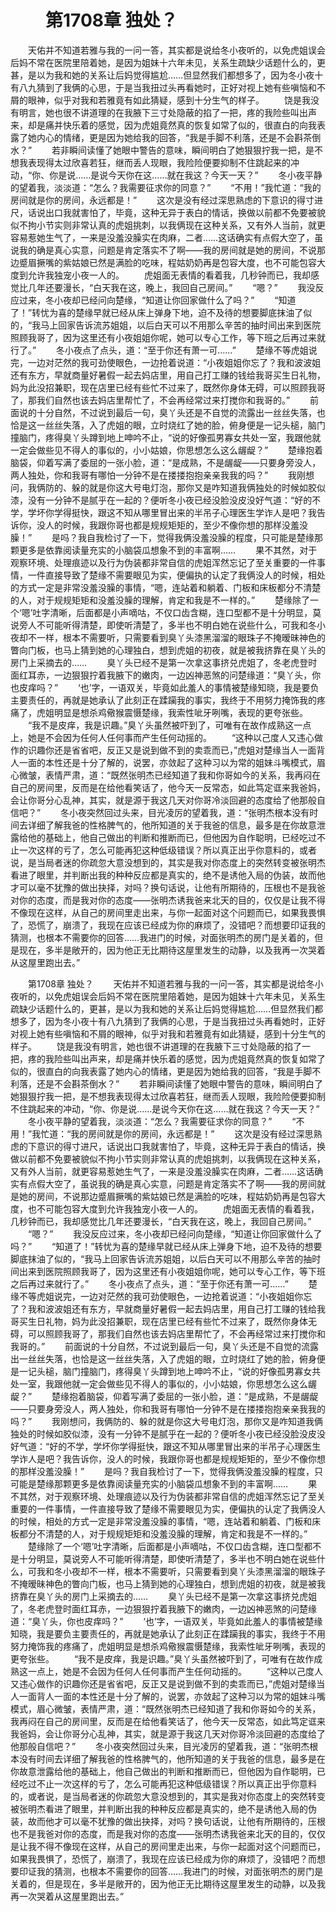 # 　　第1708章 独处？
　　天佑并不知道若雅与我的一问一答，其实都是说给冬小夜听的，以免虎姐误会后妈不常在医院里陪着她，是因为姐妹十六年未见，关系生疏缺少话题什么的，更甚，是以为我和她的关系让后妈觉得尴尬……但显然我们都想多了，因为冬小夜十有八九猜到了我俩的心思，于是当我扭过头再看她时，正好对视上她有些嗔恼和不屑的眼神，似乎对我和若雅竟有如此猜疑，感到十分生气的样子。
　　饶是我没有明言，她也很不讲道理的在我腋下三寸处隐蔽的掐了一把，疼的我险些叫出声来，却是痛并快乐着的感觉，因为虎姐竟然真的恢复如常了似的，很直白的向我表露了她内心的情绪，更是因为她给我的回答，“我是手脚不利落，还是不会斟茶倒水？”
　　若非瞬间读懂了她眼中警告的意味，瞬间明白了她狠狠拧我一把，是不想我表现得太过欣喜若狂，继而丢人现眼，我险险便要抑制不住跳起来的冲动，“你、你是说……是说今天你在这……就在我这？今天一天？”
　　冬小夜平静的望着我，淡淡道：“怎么？我需要征求你的同意？”
　　“不用！”我忙道：“我的房间就是你的房间，永远都是！”
　　这次是没有经过深思熟虑的下意识的得寸进尺，话说出口我就害怕了，毕竟，这种无异于表白的情话，换做以前都不免要被貌似不拘小节实则非常认真的虎姐挑刺，以我俩现在这种关系，又有外人当前，就更容易惹她生气了，一来是没羞没臊实在肉麻，二者……这话确实有点假大空了，虽说我的确是真心实意，问题是肯定落实不了啊——我的房间就是她的房间，不说那边蹙眉撅嘴的紫姑娘已然是满脸的吃味，程姑奶奶再是包容大度，也不可能包容大度到允许我独宠小夜一人的。
　　虎姐面无表情的看着我，几秒钟而已，我却感觉比几年还要漫长，“白天我在这，晚上，我回自己房间。”
　　“嗯？”
　　我没反应过来，冬小夜却已经问向楚缘，“知道让你回家做什么了吗？”
　　“知道了！”转忧为喜的楚缘早就已经从床上弹身下地，迫不及待的想要脚底抹油了似的，“我马上回家告诉流苏姐姐，以后白天可以不用那么辛苦的抽时间出来到医院照顾我哥了，因为这里还有小夜姐姐你呢，她可以专心工作，等下班之后再过来就行了。”
　　冬小夜点了点头，道：“至于你还有萧一可……”
　　楚缘不等虎姐说完，一边对茫然的我可劲使眼色，一边抢着说道：“小夜姐姐你忘了？我和波波姐还有东方，早就商量好暑假一起去妈店里，用自己打工赚的钱给我哥买生日礼物，妈为此没招兼职，现在店里已经有些忙不过来了，既然你身体无碍，可以照顾我哥了，那我们自然也该去妈店里帮忙了，不会再经常过来打搅你和我哥的。”
　　前面说的十分自然，不过说到最后一句，臭丫头还是不自觉的流露出一丝丝失落，也恰是这一丝丝失落，入了虎姐的眼，立时烧红了她的脸，俯身便是一记头槌，脑门撞脑门，疼得臭丫头蹲到地上呻吟不止，“说的好像孤男寡女共处一室，我跟他就一定会做些见不得人的事似的，小小姑娘，你思想怎么这么龌龊？”
　　楚缘抱着脑袋，仰着写满了委屈的一张小脸，道：“是成熟，不是龌龊——只要身旁没人，两人独处，你和我哥有哪怕一分钟不是在搂搂抱抱亲亲我我的吗？”
　　我刚想问，我俩防的、躲的就是你这大号电灯泡，那你又是咋知道我俩独处的时候如胶似漆，没有一分钟不是腻乎在一起的？便听冬小夜已经没脸没皮没好气道：“好的不学，学坏你学得挺快，跟这不知从哪里冒出来的半吊子心理医生学诈人是吧？我告诉你，没人的时候，我跟你哥也都是规规矩矩的，至少不像你想的那样没羞没臊！”
　　是吗？我自我检讨了一下，觉得我俩没羞没臊的程度，只可能是楚缘那颗更多是依靠阅读量充实的小脑袋瓜想象不到的丰富啊……
　　果不其然，对于观察环境、处理痕迹以及行为伪装都非常自信的虎姐浑然忘记了至关重要的一件事情，一件直接导致了楚缘不需要眼见为实，便偏执的认定了我俩没人的时候，相处的方式一定是非常没羞没臊的事情，“嗯，连站着和躺着、门板和床板都分不清楚的人，对于规规矩矩和没羞没臊的理解，肯定和我是不一样的。”
　　楚缘除了一个‘嗯’吐字清晰，后面都是小声嘀咕，不仅口齿含糊，连口型都不是十分明显，莫说旁人不可能听得清楚，即使听清楚了，多半也不明白她在说些什么，可我和冬小夜却不一样，根本不需要听，只需要看到臭丫头漆黑溜溜的眼珠子不掩暧昧神色的瞥向门板，也马上猜到她的心理独白，想到虎姐的初夜，就是被我挤靠在臭丫头的房门上采摘去的……
　　臭丫头已经不是第一次拿这事挤兑虎姐了，冬老虎登时面红耳赤，一边狠狠拧着我腋下的嫩肉，一边凶神恶煞的问楚缘道：“臭丫头，你也皮痒吗？”
　　‘也’字，一语双关，毕竟如此羞人的事情被楚缘知晓，我是要负主要责任的，再就是她承认了此刻正在蹂躏我的事实，我终于不用努力掩饰我的疼痛了，虎姐明显是想杀鸡儆猴震慑楚缘，我索性呲牙咧嘴，表现的更夸张些。
　　“我不是皮痒，我是识趣。”臭丫头虽然被吓到了，可唯有在故作成熟这一点上，她是不会因为任何人任何事而产生任何动摇的。
　　“这种以己度人又违心做作的识趣你还是省省吧，反正又是说到做不到的卖乖而已，”虎姐对楚缘当人一面背人一面的本性还是十分了解的，说罢，亦敛起了这种习以为常的姐妹斗嘴模式，眉心微皱，表情严肃，道：“既然张明杰已经知道了我和你哥如今的关系，我再闷在自己的房间里，反而是在给他看笑话了，他今天一反常态，如此笃定诓来我爸妈，会让你哥分心乱神，其实，就是源于我这几天对你哥冷淡回避的态度给了他那般自信吧？”
　　冬小夜突然回过头来，目光凌厉的望着我，道：“张明杰根本没有时间去详细了解我爸的性格脾气的，他所知道的关于我爸的信息，最多是在你故意泄露给他的基础上，他自己做出的判断和推断而已，但他因为自作聪明，已经吃过不止一次这样的亏了，怎么可能再犯这种低级错误？所以真正出乎你意料的，或者说，是当局者迷的你疏忽大意没想到的，其实是我对你态度上的突然转变被张明杰看进了眼里，并判断出我的种种反应都是真实的，绝不是诱他入局的伪装，故而他才可以毫不犹豫的做出抉择，对吗？换句话说，让他有所期待的，压根也不是我爸对你的态度，而是我对你的态度——张明杰诱我爸来北天的目的，仅仅是让我不得不像现在这样，从自己的房间里走出来，与你一起面对这个问题而已，如果我畏惧了，恐慌了，崩溃了，我现在应该已经成为你的麻烦了，没错吧？而想要印证我的猜测，也根本不需要你的回答……我进门的时候，对面张明杰的房门是关着的，但是现在，多半是敞开的，因为他正无比期待这屋里发生的动静，以及我再一次哭着从这屋里跑出去。”

　　第1708章 独处？
　　天佑并不知道若雅与我的一问一答，其实都是说给冬小夜听的，以免虎姐误会后妈不常在医院里陪着她，是因为姐妹十六年未见，关系生疏缺少话题什么的，更甚，是以为我和她的关系让后妈觉得尴尬……但显然我们都想多了，因为冬小夜十有八九猜到了我俩的心思，于是当我扭过头再看她时，正好对视上她有些嗔恼和不屑的眼神，似乎对我和若雅竟有如此猜疑，感到十分生气的样子。
　　饶是我没有明言，她也很不讲道理的在我腋下三寸处隐蔽的掐了一把，疼的我险些叫出声来，却是痛并快乐着的感觉，因为虎姐竟然真的恢复如常了似的，很直白的向我表露了她内心的情绪，更是因为她给我的回答，“我是手脚不利落，还是不会斟茶倒水？”
　　若非瞬间读懂了她眼中警告的意味，瞬间明白了她狠狠拧我一把，是不想我表现得太过欣喜若狂，继而丢人现眼，我险险便要抑制不住跳起来的冲动，“你、你是说……是说今天你在这……就在我这？今天一天？”
　　冬小夜平静的望着我，淡淡道：“怎么？我需要征求你的同意？”
　　“不用！”我忙道：“我的房间就是你的房间，永远都是！”
　　这次是没有经过深思熟虑的下意识的得寸进尺，话说出口我就害怕了，毕竟，这种无异于表白的情话，换做以前都不免要被貌似不拘小节实则非常认真的虎姐挑刺，以我俩现在这种关系，又有外人当前，就更容易惹她生气了，一来是没羞没臊实在肉麻，二者……这话确实有点假大空了，虽说我的确是真心实意，问题是肯定落实不了啊——我的房间就是她的房间，不说那边蹙眉撅嘴的紫姑娘已然是满脸的吃味，程姑奶奶再是包容大度，也不可能包容大度到允许我独宠小夜一人的。
　　虎姐面无表情的看着我，几秒钟而已，我却感觉比几年还要漫长，“白天我在这，晚上，我回自己房间。”
　　“嗯？”
　　我没反应过来，冬小夜却已经问向楚缘，“知道让你回家做什么了吗？”
　　“知道了！”转忧为喜的楚缘早就已经从床上弹身下地，迫不及待的想要脚底抹油了似的，“我马上回家告诉流苏姐姐，以后白天可以不用那么辛苦的抽时间出来到医院照顾我哥了，因为这里还有小夜姐姐你呢，她可以专心工作，等下班之后再过来就行了。”
　　冬小夜点了点头，道：“至于你还有萧一可……”
　　楚缘不等虎姐说完，一边对茫然的我可劲使眼色，一边抢着说道：“小夜姐姐你忘了？我和波波姐还有东方，早就商量好暑假一起去妈店里，用自己打工赚的钱给我哥买生日礼物，妈为此没招兼职，现在店里已经有些忙不过来了，既然你身体无碍，可以照顾我哥了，那我们自然也该去妈店里帮忙了，不会再经常过来打搅你和我哥的。”
　　前面说的十分自然，不过说到最后一句，臭丫头还是不自觉的流露出一丝丝失落，也恰是这一丝丝失落，入了虎姐的眼，立时烧红了她的脸，俯身便是一记头槌，脑门撞脑门，疼得臭丫头蹲到地上呻吟不止，“说的好像孤男寡女共处一室，我跟他就一定会做些见不得人的事似的，小小姑娘，你思想怎么这么龌龊？”
　　楚缘抱着脑袋，仰着写满了委屈的一张小脸，道：“是成熟，不是龌龊——只要身旁没人，两人独处，你和我哥有哪怕一分钟不是在搂搂抱抱亲亲我我的吗？”
　　我刚想问，我俩防的、躲的就是你这大号电灯泡，那你又是咋知道我俩独处的时候如胶似漆，没有一分钟不是腻乎在一起的？便听冬小夜已经没脸没皮没好气道：“好的不学，学坏你学得挺快，跟这不知从哪里冒出来的半吊子心理医生学诈人是吧？我告诉你，没人的时候，我跟你哥也都是规规矩矩的，至少不像你想的那样没羞没臊！”
　　是吗？我自我检讨了一下，觉得我俩没羞没臊的程度，只可能是楚缘那颗更多是依靠阅读量充实的小脑袋瓜想象不到的丰富啊……
　　果不其然，对于观察环境、处理痕迹以及行为伪装都非常自信的虎姐浑然忘记了至关重要的一件事情，一件直接导致了楚缘不需要眼见为实，便偏执的认定了我俩没人的时候，相处的方式一定是非常没羞没臊的事情，“嗯，连站着和躺着、门板和床板都分不清楚的人，对于规规矩矩和没羞没臊的理解，肯定和我是不一样的。”
　　楚缘除了一个‘嗯’吐字清晰，后面都是小声嘀咕，不仅口齿含糊，连口型都不是十分明显，莫说旁人不可能听得清楚，即使听清楚了，多半也不明白她在说些什么，可我和冬小夜却不一样，根本不需要听，只需要看到臭丫头漆黑溜溜的眼珠子不掩暧昧神色的瞥向门板，也马上猜到她的心理独白，想到虎姐的初夜，就是被我挤靠在臭丫头的房门上采摘去的……
　　臭丫头已经不是第一次拿这事挤兑虎姐了，冬老虎登时面红耳赤，一边狠狠拧着我腋下的嫩肉，一边凶神恶煞的问楚缘道：“臭丫头，你也皮痒吗？”
　　‘也’字，一语双关，毕竟如此羞人的事情被楚缘知晓，我是要负主要责任的，再就是她承认了此刻正在蹂躏我的事实，我终于不用努力掩饰我的疼痛了，虎姐明显是想杀鸡儆猴震慑楚缘，我索性呲牙咧嘴，表现的更夸张些。
　　“我不是皮痒，我是识趣。”臭丫头虽然被吓到了，可唯有在故作成熟这一点上，她是不会因为任何人任何事而产生任何动摇的。
　　“这种以己度人又违心做作的识趣你还是省省吧，反正又是说到做不到的卖乖而已，”虎姐对楚缘当人一面背人一面的本性还是十分了解的，说罢，亦敛起了这种习以为常的姐妹斗嘴模式，眉心微皱，表情严肃，道：“既然张明杰已经知道了我和你哥如今的关系，我再闷在自己的房间里，反而是在给他看笑话了，他今天一反常态，如此笃定诓来我爸妈，会让你哥分心乱神，其实，就是源于我这几天对你哥冷淡回避的态度给了他那般自信吧？”
　　冬小夜突然回过头来，目光凌厉的望着我，道：“张明杰根本没有时间去详细了解我爸的性格脾气的，他所知道的关于我爸的信息，最多是在你故意泄露给他的基础上，他自己做出的判断和推断而已，但他因为自作聪明，已经吃过不止一次这样的亏了，怎么可能再犯这种低级错误？所以真正出乎你意料的，或者说，是当局者迷的你疏忽大意没想到的，其实是我对你态度上的突然转变被张明杰看进了眼里，并判断出我的种种反应都是真实的，绝不是诱他入局的伪装，故而他才可以毫不犹豫的做出抉择，对吗？换句话说，让他有所期待的，压根也不是我爸对你的态度，而是我对你的态度——张明杰诱我爸来北天的目的，仅仅是让我不得不像现在这样，从自己的房间里走出来，与你一起面对这个问题而已，如果我畏惧了，恐慌了，崩溃了，我现在应该已经成为你的麻烦了，没错吧？而想要印证我的猜测，也根本不需要你的回答……我进门的时候，对面张明杰的房门是关着的，但是现在，多半是敞开的，因为他正无比期待这屋里发生的动静，以及我再一次哭着从这屋里跑出去。”
